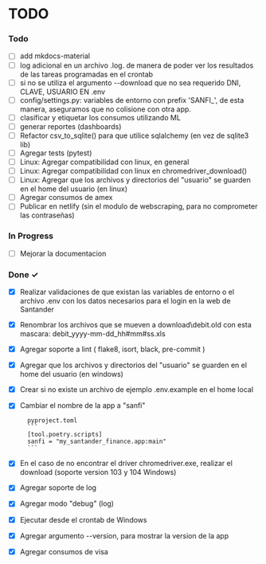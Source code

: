 # TODO

### Todo

* [ ] add mkdocs-material
* [ ] log adicional en un archivo .log. de manera de poder ver los resultados de las tareas programadas en el crontab
* [ ] si no se utiliza el argumento --download que no sea requerido DNI, CLAVE, USUARIO EN .env
* [ ] config/settings.py: variables de entorno con prefix 'SANFI_', de esta manera, aseguramos que no colisione con otra app.
* [ ] clasificar y etiquetar los consumos utilizando ML
* [ ] generar reportes (dashboards)
* [ ] Refactor csv_to_sqlite() para que utilice sqlalchemy (en vez de sqlite3 lib)
* [ ] Agregar tests (pytest)
* [ ] Linux: Agregar compatibilidad con linux, en general
* [ ] Linux: Agregar compatibilidad con linux en chromedriver_download()
* [ ] Linux: Agregar que los archivos y directorios del "usuario" se guarden en el home del usuario (en linux)
* [ ] Agregar consumos de amex
* [ ] Publicar en netlify (sin el modulo de webscraping, para no comprometer las contraseñas)

### In Progress

* [ ] Mejorar la documentacion

### Done ✓

* [x] Realizar validaciones de que existan las variables de entorno o el archivo .env con los datos necesarios para el login en la web de Santander

* [x] Renombrar los archivos que se mueven a download\debit.old con esta mascara: debit_yyyy-mm-dd_hh#mm#ss.xls

* [x] Agregar soporte a lint ( flake8, isort, black, pre-commit )

* [x] Agregar que los archivos y directorios del "usuario" se guarden en el home del usuario (en windows)

* [x] Crear si no existe un archivo de ejemplo .env.example en el home local

* [x] Cambiar el nombre de la app a "sanfi"

        pyproject.toml
        ```
        [tool.poetry.scripts]
        sanfi = "my_santander_finance.app:main"
        ```
* [x] En el caso de no encontrar el driver chromedriver.exe, realizar el download (soporte version 103 y 104 Windows)

* [x] Agregar soporte de log

* [x] Agregar modo "debug" (log)

* [x] Ejecutar desde el crontab de Windows
  
* [x] Agregar argumento --version, para mostrar la version de la app

* [x] Agregar consumos de visa
